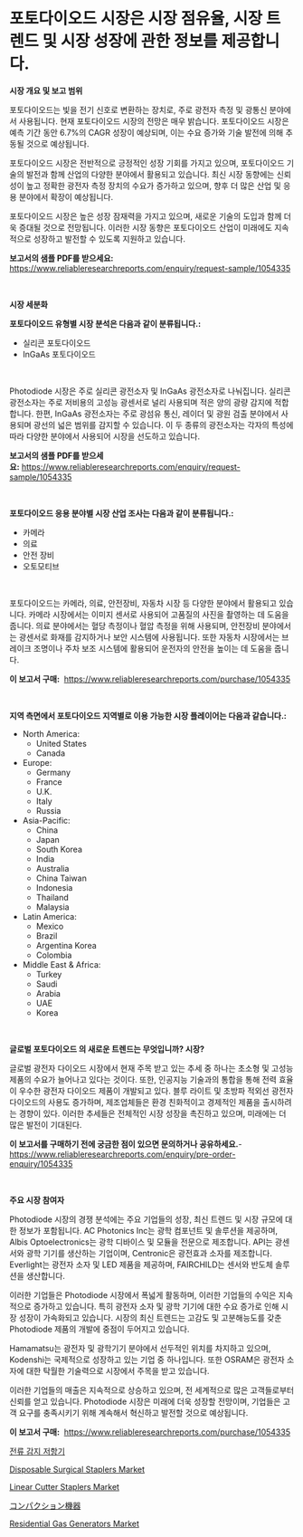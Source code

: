 <p><h1>포토다이오드 시장은 시장 점유율, 시장 트렌드 및 시장 성장에 관한 정보를 제공합니다.</h1></p><p><strong>시장 개요 및 보고 범위</strong></p>
<p><p>포토다이오드는 빛을 전기 신호로 변환하는 장치로, 주로 광전자 측정 및 광통신 분야에서 사용됩니다. 현재 포토다이오드 시장의 전망은 매우 밝습니다. 포토다이오드 시장은 예측 기간 동안 6.7%의 CAGR 성장이 예상되며, 이는 수요 증가와 기술 발전에 의해 추동될 것으로 예상됩니다.</p><p>포토다이오드 시장은 전반적으로 긍정적인 성장 기회를 가지고 있으며, 포토다이오드 기술의 발전과 함께 산업의 다양한 분야에서 활용되고 있습니다. 최신 시장 동향에는 신뢰성이 높고 정확한 광전자 측정 장치의 수요가 증가하고 있으며, 향후 더 많은 산업 및 응용 분야에서 확장이 예상됩니다.</p><p>포토다이오드 시장은 높은 성장 잠재력을 가지고 있으며, 새로운 기술의 도입과 함께 더욱 증대될 것으로 전망됩니다. 이러한 시장 동향은 포토다이오드 산업이 미래에도 지속적으로 성장하고 발전할 수 있도록 지원하고 있습니다.</p></p>
<p><strong>보고서의 샘플 PDF를 받으세요:</strong> <a href="https://www.reliableresearchreports.com/enquiry/request-sample/1054335">https://www.reliableresearchreports.com/enquiry/request-sample/1054335</a></p>
<p>&nbsp;</p>
<p><strong>시장 세분화</strong></p>
<p><strong>포토다이오드 유형별 시장 분석은 다음과 같이 분류됩니다.:</strong></p>
<p><ul><li>실리콘 포토다이오드</li><li>InGaAs 포토다이오드</li></ul></p>
<p>&nbsp;</p>
<p><p>Photodiode 시장은 주로 실리콘 광전소자 및 InGaAs 광전소자로 나눠집니다. 실리콘 광전소자는 주로 저비용의 고성능 광센서로 널리 사용되며 적은 양의 광량 감지에 적합합니다. 한편, InGaAs 광전소자는 주로 광섬유 통신, 레이더 및 광원 검출 분야에서 사용되며 광선의 넓은 범위를 감지할 수 있습니다. 이 두 종류의 광전소자는 각자의 특성에 따라 다양한 분야에서 사용되어 시장을 선도하고 있습니다.</p></p>
<p><strong>보고서의 샘플 PDF를 받으세요:</strong>&nbsp;<a href="https://www.reliableresearchreports.com/enquiry/request-sample/1054335">https://www.reliableresearchreports.com/enquiry/request-sample/1054335</a></p>
<p>&nbsp;</p>
<p><strong> 포토다이오드 응용 분야별 시장 산업 조사는 다음과 같이 분류됩니다.:</strong></p>
<p><ul><li>카메라</li><li>의료</li><li>안전 장비</li><li>오토모티브</li></ul></p>
<p>&nbsp;</p>
<p><p>포토다이오드는 카메라, 의료, 안전장비, 자동차 시장 등 다양한 분야에서 활용되고 있습니다. 카메라 시장에서는 이미지 센서로 사용되어 고품질의 사진을 촬영하는 데 도움을 줍니다. 의료 분야에서는 혈당 측정이나 혈압 측정을 위해 사용되며, 안전장비 분야에서는 광센서로 화재를 감지하거나 보안 시스템에 사용됩니다. 또한 자동차 시장에서는 브레이크 조명이나 주차 보조 시스템에 활용되어 운전자의 안전을 높이는 데 도움을 줍니다.</p></p>
<p><strong>이 보고서 구매:</strong>&nbsp; <a href="https://www.reliableresearchreports.com/purchase/1054335">https://www.reliableresearchreports.com/purchase/1054335</a></p>
<p>&nbsp;</p>
<p><strong>지역 측면에서 포토다이오드 지역별로 이용 가능한 시장 플레이어는 다음과 같습니다.:</strong></p>
<p><ul>
    <li>
        North America:
        <ul>
            <li>United States</li>
            <li>Canada</li>
        </ul>
    </li>
    <li>
        Europe:
        <ul>
            <li>Germany</li>
            <li>France</li>
            <li>U.K.</li>
            <li>Italy</li>
            <li>Russia</li>
        </ul>
    </li>
    <li>
        Asia-Pacific:
        <ul>
            <li>China</li>
            <li>Japan</li>
            <li>South Korea</li>
            <li>India</li>
            <li>Australia</li>
            <li>China Taiwan</li>
            <li>Indonesia</li>
            <li>Thailand</li>
            <li>Malaysia</li>
        </ul>
    </li>
    <li>
        Latin America:
        <ul>
            <li>Mexico</li>
            <li>Brazil</li>
            <li>Argentina Korea</li>
            <li>Colombia</li>
        </ul>
    </li>
    <li>
        Middle East & Africa:
        <ul>
            <li>Turkey</li>
            <li>Saudi</li>
            <li>Arabia</li>
            <li>UAE</li>
            <li>Korea</li>
        </ul>
    </li>
    </ul></p>
<p>&nbsp;</p>
<p><strong>글로벌 포토다이오드 의 새로운 트렌드는 무엇입니까? 시장?</strong></p>
<p><p>글로벌 광전자 다이오드 시장에서 현재 주목 받고 있는 추세 중 하나는 초소형 및 고성능 제품의 수요가 늘어나고 있다는 것이다. 또한, 인공지능 기술과의 통합을 통해 전력 효율이 우수한 광전자 다이오드 제품이 개발되고 있다. 블루 라이트 및 초방파 적외선 광전자 다이오드의 사용도 증가하며, 제조업체들은 환경 친화적이고 경제적인 제품을 출시하려는 경향이 있다. 이러한 추세들은 전체적인 시장 성장을 촉진하고 있으며, 미래에는 더 많은 발전이 기대된다.</p></p>
<p><strong>이 보고서를 구매하기 전에 궁금한 점이 있으면 문의하거나 공유하세요.</strong>- <a href="https://www.reliableresearchreports.com/enquiry/pre-order-enquiry/1054335">https://www.reliableresearchreports.com/enquiry/pre-order-enquiry/1054335</a></p>
<p>&nbsp;</p>
<p><strong>주요 시장 참여자</strong></p>
<p><p>Photodiode 시장의 경쟁 분석에는 주요 기업들의 성장, 최신 트렌드 및 시장 규모에 대한 정보가 포함됩니다. AC Photonics Inc는 광학 컴포넌트 및 솔루션을 제공하며, Albis Optoelectronics는 광학 디바이스 및 모듈을 전문으로 제조합니다. API는 광센서와 광학 기기를 생산하는 기업이며, Centronic은 광전효과 소자를 제조합니다. Everlight는 광전자 소자 및 LED 제품을 제공하며, FAIRCHILD는 센서와 반도체 솔루션을 생산합니다.</p><p>이러한 기업들은 Photodiode 시장에서 폭넓게 활동하며, 이러한 기업들의 수익은 지속적으로 증가하고 있습니다. 특히 광전자 소자 및 광학 기기에 대한 수요 증가로 인해 시장 성장이 가속화되고 있습니다. 시장의 최신 트렌드는 고감도 및 고분해능도를 갖춘 Photodiode 제품의 개발에 중점이 두어지고 있습니다.</p><p>Hamamatsu는 광전자 및 광학기기 분야에서 선두적인 위치를 차지하고 있으며, Kodenshi는 국제적으로 성장하고 있는 기업 중 하나입니다. 또한 OSRAM은 광전자 소자에 대한 탁월한 기술력으로 시장에서 주목을 받고 있습니다.</p><p>이러한 기업들의 매출은 지속적으로 상승하고 있으며, 전 세계적으로 많은 고객들로부터 신뢰를 얻고 있습니다. Photodiode 시장은 미래에 더욱 성장할 전망이며, 기업들은 고객 요구를 충족시키기 위해 계속해서 혁신하고 발전할 것으로 예상됩니다.</p></p>
<p><strong>이 보고서 구매:</strong>&nbsp;&nbsp;<a href="https://www.reliableresearchreports.com/purchase/1054335">https://www.reliableresearchreports.com/purchase/1054335</a></p>
<p><p><a href="https://github.com/idcefvhkdut6/Market-Research-Report-List-1/blob/main/4983043188664.md">전류 감지 저항기</a></p><p><a href="https://issuu.com/reportprime-2/docs/disposable-surgical-staplers-market-size-2030.pptx">Disposable Surgical Staplers Market</a></p><p><a href="https://issuu.com/reportprime-2/docs/linear-cutter-staplers-market-size-2030.pptx">Linear Cutter Staplers Market</a></p><p><a href="https://github.com/joaejkdzgyljvo6/Market-Research-Report-List-1/blob/main/3739279188760.md">コンパクション機器</a></p><p><a href="https://view.publitas.com/reportprime-1/residential-gas-generators-market-provides-a-comprehensive-analysis-including-a-macro-overview-of-the-market-as-well-as-micro-details-such-as-market-size-and-competitive-landscape/">Residential Gas Generators Market</a></p></p>
